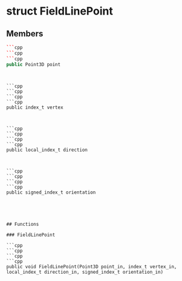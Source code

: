# struct FieldLinePoint


## Members

```cpp
```cpp
```cpp
```cpp
public Point3D point
```
```
```
```

```cpp
```cpp
```cpp
```cpp
public index_t vertex
```
```
```
```

```cpp
```cpp
```cpp
```cpp
public local_index_t direction
```
```
```
```

```cpp
```cpp
```cpp
```cpp
public signed_index_t orientation
```
```
```
```



## Functions

### FieldLinePoint

```cpp
```cpp
```cpp
```cpp
public void FieldLinePoint(Point3D point_in, index_t vertex_in, local_index_t direction_in, signed_index_t orientation_in)
```
```
```
```




